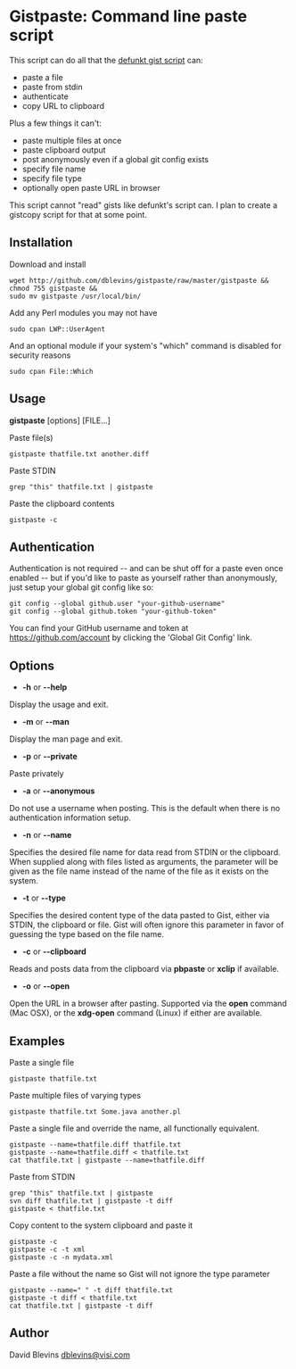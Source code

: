 Gistpaste: Command line paste script
====================================

This script can do all that the [defunkt gist script](http://github.com/defunkt/gist/tree) can:

- paste a file
- paste from stdin
- authenticate
- copy URL to clipboard

Plus a few things it can't:

- paste multiple files at once
- paste clipboard output
- post anonymously even if a global git config exists
- specify file name
- specify file type
- optionally open paste URL in browser

This script cannot "read" gists like defunkt's script can.  I
plan to create a gistcopy script for that at some point.

Installation
------------

Download and install

    wget http://github.com/dblevins/gistpaste/raw/master/gistpaste &&
    chmod 755 gistpaste &&
    sudo mv gistpaste /usr/local/bin/

Add any Perl modules you may not have

    sudo cpan LWP::UserAgent

And an optional module if your system's "which" command is disabled
for security reasons

    sudo cpan File::Which

Usage
-----

__gistpaste__ [options] [FILE...]

Paste file(s)

    gistpaste thatfile.txt another.diff

Paste STDIN

    grep "this" thatfile.txt | gistpaste
 

Paste the clipboard contents

    gistpaste -c

Authentication
--------------

Authentication is not required -- and can be shut off for a paste even once enabled -- but if you'd like to paste as yourself rather than anonymously, just setup your global git config like so:

    git config --global github.user "your-github-username"
    git config --global github.token "your-github-token"

You can find your GitHub username and token at https://github.com/account by clicking the 'Global Git Config' link.

Options
-------

- __-h__ or __--help__

Display the usage and exit.

- __-m__ or __--man__

Display the man page and exit.

- __-p__ or __--private__

Paste privately

- __-a__ or __--anonymous__

Do not use a username when posting.  This is the default when there is
no authentication information setup.

- __-n__ <name> or __--name__ <name>

Specifies the desired file name for data read from STDIN or the
clipboard.  When supplied along with files listed as arguments, the
<name> parameter will be given as the file name instead of the name of
the file as it exists on the system.

- __-t__ <type> or __--type__ <type>

Specifies the desired content type of the data pasted to Gist, either
via STDIN, the clipboard or file.  Gist will often ignore this
parameter in favor of guessing the type based on the file name.

- __-c__ or __--clipboard__

Reads and posts data from the clipboard via __pbpaste__ or __xclip__ if
available.

- __-o__ or __--open__

Open the URL in a browser after pasting.  Supported via the
__open__ command (Mac OSX), or the __xdg-open__ command (Linux) if
either are available.

Examples
--------

Paste a single file

    gistpaste thatfile.txt

Paste multiple files of varying types

    gistpaste thatfile.txt Some.java another.pl

Paste a single file and override the name, all functionally equivalent.

    gistpaste --name=thatfile.diff thatfile.txt
    gistpaste --name=thatfile.diff < thatfile.txt
    cat thatfile.txt | gistpaste --name=thatfile.diff

Paste from STDIN

    grep "this" thatfile.txt | gistpaste
    svn diff thatfile.txt | gistpaste -t diff 
    gistpaste < thatfile.txt

Copy content to the system clipboard and paste it

    gistpaste -c
    gistpaste -c -t xml
    gistpaste -c -n mydata.xml

Paste a file without the name so Gist will not ignore the type
parameter

    gistpaste --name=" " -t diff thatfile.txt
    gistpaste -t diff < thatfile.txt
    cat thatfile.txt | gistpaste -t diff

Author
------

David Blevins <dblevins@visi.com>

